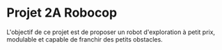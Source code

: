 # Projet 2A Robocop 

L'objectif de ce projet est de proposer un robot d'exploration à petit prix, modulable et capable de franchir des petits obstacles. 
